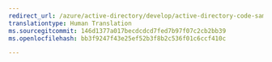 ```yaml
---
redirect_url: /azure/active-directory/develop/active-directory-code-samples
translationtype: Human Translation
ms.sourcegitcommit: 146d1377a017becdcdcd7fed7b97f07c2cb2bb39
ms.openlocfilehash: bb3f9247f43e25ef52b3f8b2c536f01c6ccf410c

---
```




<!--HONumber=Jan17_HO3-->



